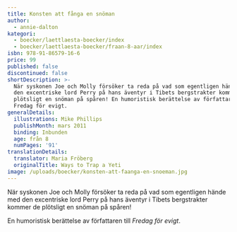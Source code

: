 ```yaml
---
title: Konsten att fånga en snöman
author:
  - annie-dalton
kategori:
  - boecker/laettlaesta-boecker/index
  - boecker/laettlaesta-boecker/fraan-8-aar/index
isbn: 978-91-86579-16-6
price: 99
published: false
discontinued: false
shortDescription: >-
  När syskonen Joe och Molly försöker ta reda på vad som egentligen hände med
  den excentriske lord Perry på hans äventyr i Tibets bergstrakter kommer de
  plötsligt en snöman på spåren! En humoristisk berättelse av författaren till
  Fredag för evigt.
generalDetails:
  illustrations: Mike Phillips
  publishMonth: mars 2011
  binding: Inbunden
  age: från 8
  numPages: '91'
translationDetails:
  translator: Maria Fröberg
  originalTitle: Ways to Trap a Yeti
image: /uploads/boecker/konsten-att-faanga-en-snoeman.jpg
---
```

När syskonen Joe och Molly försöker ta reda på vad som egentligen hände med den excentriske lord Perry på hans äventyr i Tibets bergstrakter kommer de plötsligt en snöman på spåren!

En humoristisk berättelse av författaren till _Fredag för evigt_.
